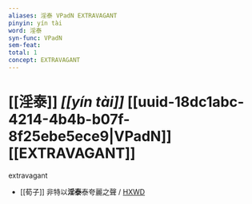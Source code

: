 ```yaml
---
aliases: 淫泰 VPadN EXTRAVAGANT
pinyin: yín tài
word: 淫泰
syn-func: VPadN
sem-feat: 
total: 1
concept: EXTRAVAGANT 
---
```

# [[淫泰]] *[[yín tài]]*  [[uuid-18dc1abc-4214-4b4b-b07f-8f25ebe5ece9|VPadN]] [[EXTRAVAGANT]]
extravagant
 - [[荀子]] 非特以**淫泰**泰夸麗之聲 / [HXWD](https://hxwd.org/textview.html?location=KR3a0002_tls_010-4a.25)
